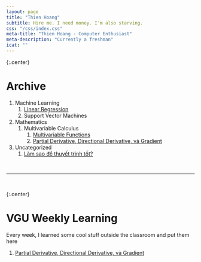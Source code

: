 ```yaml
---
layout: page
title: "Thien Hoang"
subtitle: Hire me. I need money. I'm also starving.
css: "/css/index.css"
meta-title: "Thien Hoang - Computer Enthusiast"
meta-description: "Currently a freshman"
icat: ""
---
```


{:.center}
<h1>Archive</h1>

1. Machine Learning
    1. [Linear Regression](/machinelearning/2017/08/29/linear-regression)
    2. Support Vector Machines
2. Mathematics
    1. Multivariable Calculus
        1. [Multivariable Functions](/math/2017/09/18/multivariable-functions)
        2. [Partial Derivative, Directional Derivative, và Gradient](/math/2017/10/29/partial-directional-gradient)
3. Uncategorized
    1. [Làm sao để thuyết trình tốt?](/uncategorized/2017/10/20/presentation)

<br>
<hr>
<br>

{:.center}
<h1>VGU Weekly Learning</h1>
<p>Every week, I learned some cool stuff outside the classroom and put them here</p>

1. [Partial Derivative, Directional Derivative, và Gradient](/math/2017/10/29/partial-directional-gradient)

